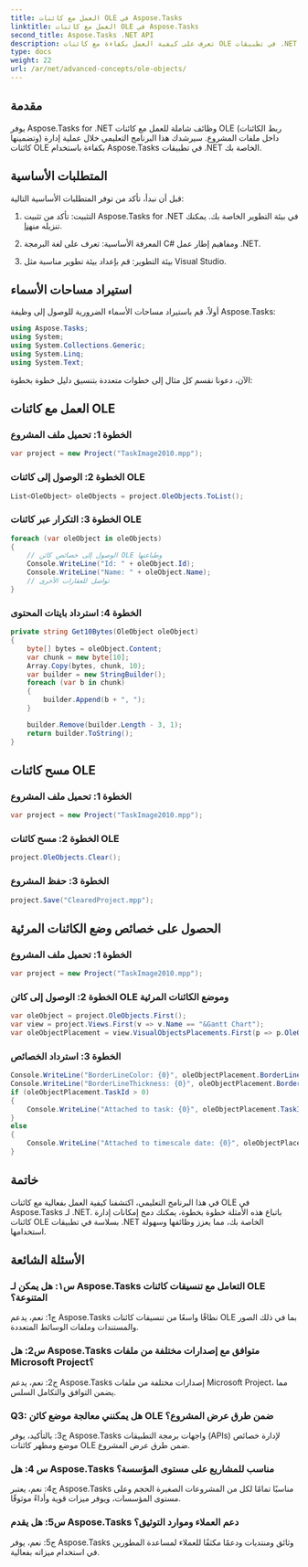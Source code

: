 ```yaml
---
title: العمل مع كائنات OLE في Aspose.Tasks
linktitle: العمل مع كائنات OLE في Aspose.Tasks
second_title: Aspose.Tasks .NET API
description: تعرف على كيفية العمل بكفاءة مع كائنات OLE في تطبيقات .NET باستخدام Aspose.Tasks، مما يعزز قدرات إدارة المشروع.
type: docs
weight: 22
url: /ar/net/advanced-concepts/ole-objects/
---
```

## مقدمة

يوفر Aspose.Tasks for .NET وظائف شاملة للعمل مع كائنات OLE (ربط الكائنات وتضمينها) داخل ملفات المشروع. سيرشدك هذا البرنامج التعليمي خلال عملية إدارة كائنات OLE بكفاءة باستخدام Aspose.Tasks في تطبيقات .NET الخاصة بك.

## المتطلبات الأساسية

قبل أن نبدأ، تأكد من توفر المتطلبات الأساسية التالية:

1.  التثبيت: تأكد من تثبيت Aspose.Tasks for .NET في بيئة التطوير الخاصة بك. يمكنك تنزيله من[هنا](https://releases.aspose.com/tasks/net/).

2. المعرفة الأساسية: تعرف على لغة البرمجة C# ومفاهيم إطار عمل .NET.

3. بيئة التطوير: قم بإعداد بيئة تطوير مناسبة مثل Visual Studio.

## استيراد مساحات الأسماء

أولاً، قم باستيراد مساحات الأسماء الضرورية للوصول إلى وظيفة Aspose.Tasks:

```csharp
using Aspose.Tasks;
using System;
using System.Collections.Generic;
using System.Linq;
using System.Text;


```

الآن، دعونا نقسم كل مثال إلى خطوات متعددة بتنسيق دليل خطوة بخطوة:

## العمل مع كائنات OLE

### الخطوة 1: تحميل ملف المشروع
```csharp
var project = new Project("TaskImage2010.mpp");
```

### الخطوة 2: الوصول إلى كائنات OLE
```csharp
List<OleObject> oleObjects = project.OleObjects.ToList();
```

### الخطوة 3: التكرار عبر كائنات OLE
```csharp
foreach (var oleObject in oleObjects)
{
    // الوصول إلى خصائص كائن OLE وطباعتها
    Console.WriteLine("Id: " + oleObject.Id);
    Console.WriteLine("Name: " + oleObject.Name);
    // تواصل للعقارات الأخرى
}
```

### الخطوة 4: استرداد بايتات المحتوى
```csharp
private string Get10Bytes(OleObject oleObject)
{
    byte[] bytes = oleObject.Content;
    var chunk = new byte[10];
    Array.Copy(bytes, chunk, 10);
    var builder = new StringBuilder();
    foreach (var b in chunk)
    {
        builder.Append(b + ", ");
    }

    builder.Remove(builder.Length - 3, 1);
    return builder.ToString();
}
```

## مسح كائنات OLE

### الخطوة 1: تحميل ملف المشروع
```csharp
var project = new Project("TaskImage2010.mpp");
```

### الخطوة 2: مسح كائنات OLE
```csharp
project.OleObjects.Clear();
```

### الخطوة 3: حفظ المشروع
```csharp
project.Save("ClearedProject.mpp");
```

## الحصول على خصائص وضع الكائنات المرئية

### الخطوة 1: تحميل ملف المشروع
```csharp
var project = new Project("TaskImage2010.mpp");
```

### الخطوة 2: الوصول إلى كائن OLE وموضع الكائنات المرئية
```csharp
var oleObject = project.OleObjects.First();
var view = project.Views.First(v => v.Name == "&Gantt Chart");
var oleObjectPlacement = view.VisualObjectsPlacements.First(p => p.OleObjectId == oleObject.Id);
```

### الخطوة 3: استرداد الخصائص
```csharp
Console.WriteLine("BorderLineColor: {0}", oleObjectPlacement.BorderLineColor);
Console.WriteLine("BorderLineThickness: {0}", oleObjectPlacement.BorderLineThickness);
if (oleObjectPlacement.TaskId > 0)
{
    Console.WriteLine("Attached to task: {0}", oleObjectPlacement.TaskId);
}
else
{
    Console.WriteLine("Attached to timescale date: {0}", oleObjectPlacement.TimescaleDate);
}
```

## خاتمة

في هذا البرنامج التعليمي، اكتشفنا كيفية العمل بفعالية مع كائنات OLE في Aspose.Tasks لـ .NET. باتباع هذه الأمثلة خطوة بخطوة، يمكنك دمج إمكانات إدارة كائنات OLE بسلاسة في تطبيقات .NET الخاصة بك، مما يعزز وظائفها وسهولة استخدامها.

## الأسئلة الشائعة

### س١: هل يمكن لـ Aspose.Tasks التعامل مع تنسيقات كائنات OLE المتنوعة؟

ج1: نعم، يدعم Aspose.Tasks نطاقًا واسعًا من تنسيقات كائنات OLE بما في ذلك الصور والمستندات وملفات الوسائط المتعددة.

### س2: هل Aspose.Tasks متوافق مع إصدارات مختلفة من ملفات Microsoft Project؟

ج2: نعم، يدعم Aspose.Tasks إصدارات مختلفة من ملفات Microsoft Project، مما يضمن التوافق والتكامل السلس.

### Q3: هل يمكنني معالجة موضع كائن OLE ضمن طرق عرض المشروع؟

ج3: بالتأكيد، يوفر Aspose.Tasks واجهات برمجة التطبيقات (APIs) لإدارة خصائص موضع ومظهر كائنات OLE ضمن طرق عرض المشروع.

### س 4: هل Aspose.Tasks مناسب للمشاريع على مستوى المؤسسة؟

ج4: نعم، يعتبر Aspose.Tasks مناسبًا تمامًا لكل من المشروعات الصغيرة الحجم وعلى مستوى المؤسسات، ويوفر ميزات قوية وأداءً موثوقًا.

### س5: هل يقدم Aspose.Tasks دعم العملاء وموارد التوثيق؟

ج5: نعم، يوفر Aspose.Tasks وثائق ومنتديات ودعمًا مكثفًا للعملاء لمساعدة المطورين في استخدام ميزاته بفعالية.